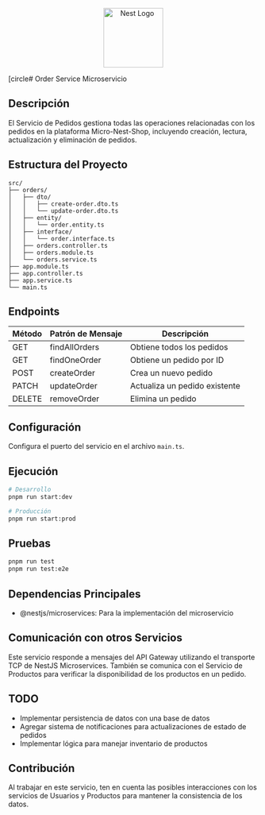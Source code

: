 <p align="center">
  <a href="http://nestjs.com/" target="blank"><img src="https://nestjs.com/img/logo-small.svg" width="120" alt="Nest Logo" /></a>
</p>

[circle# Order Service Microservicio

## Descripción

El Servicio de Pedidos gestiona todas las operaciones relacionadas con los pedidos en la plataforma Micro-Nest-Shop, incluyendo creación, lectura, actualización y eliminación de pedidos.

## Estructura del Proyecto

```
src/
├── orders/
│   ├── dto/
│   │   ├── create-order.dto.ts
│   │   └── update-order.dto.ts
│   ├── entity/
│   │   └── order.entity.ts
│   ├── interface/
│   │   └── order.interface.ts
│   ├── orders.controller.ts
│   ├── orders.module.ts
│   └── orders.service.ts
├── app.module.ts
├── app.controller.ts
├── app.service.ts
└── main.ts
```

## Endpoints

| Método | Patrón de Mensaje | Descripción                   |
| ------ | ----------------- | ----------------------------- |
| GET    | findAllOrders     | Obtiene todos los pedidos     |
| GET    | findOneOrder      | Obtiene un pedido por ID      |
| POST   | createOrder       | Crea un nuevo pedido          |
| PATCH  | updateOrder       | Actualiza un pedido existente |
| DELETE | removeOrder       | Elimina un pedido             |

## Configuración

Configura el puerto del servicio en el archivo `main.ts`.

## Ejecución

```bash
# Desarrollo
pnpm run start:dev

# Producción
pnpm run start:prod
```

## Pruebas

```bash
pnpm run test
pnpm run test:e2e
```

## Dependencias Principales

- @nestjs/microservices: Para la implementación del microservicio

## Comunicación con otros Servicios

Este servicio responde a mensajes del API Gateway utilizando el transporte TCP de NestJS Microservices. También se comunica con el Servicio de Productos para verificar la disponibilidad de los productos en un pedido.

## TODO

- Implementar persistencia de datos con una base de datos
- Agregar sistema de notificaciones para actualizaciones de estado de pedidos
- Implementar lógica para manejar inventario de productos

## Contribución

Al trabajar en este servicio, ten en cuenta las posibles interacciones con los servicios de Usuarios y Productos para mantener la consistencia de los datos.
